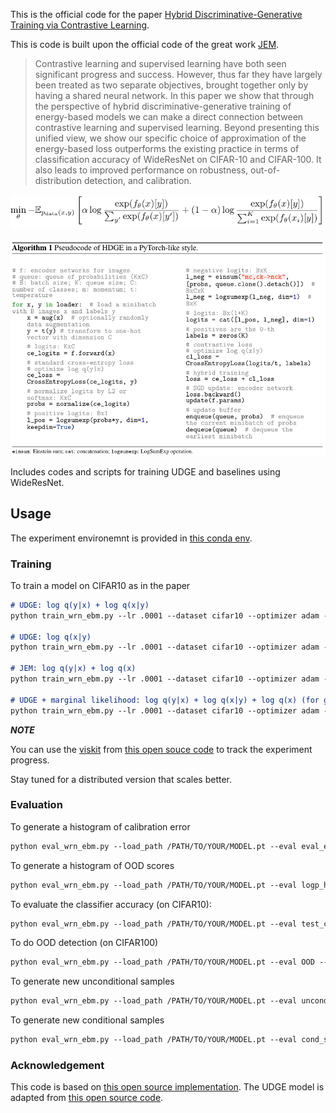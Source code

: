 This is the official code for the paper [Hybrid Discriminative-Generative Training via Contrastive Learning](http://arxiv.org/abs/2007.09070).


This is code is built upon the official code of the great work [JEM](https://github.com/wgrathwohl/JEM).

> Contrastive learning and supervised learning have both seen significant progress and success.  However, thus far they have largely been treated as two separate objectives, brought together only by having a shared neural network.  In this paper we show that through the perspective of hybrid discriminative-generative training of energy-based models we can make a direct connection between contrastive learning and supervised learning.
> Beyond presenting this unified view, we show our specific choice of approximation of the energy-based loss outperforms the existing practice in terms of classification accuracy of WideResNet on CIFAR-10 and CIFAR-100. It also leads to improved performance on robustness, out-of-distribution detection, and calibration.

![udge](figs/udge.png)

![algo](figs/algo.png)

Includes codes and scripts for training UDGE and baselines using WideResNet.

## Usage
The experiment environemnt is provided in [this conda env](udge.yaml).
### Training
To train a model on CIFAR10 as in the paper
```markdown
# UDGE: log q(y|x) + log q(x|y)
python train_wrn_ebm.py --lr .0001 --dataset cifar10 --optimizer adam --pyxce 1.0 --pxycontrast 1.0 --sigma .03 --width 10 --depth 28 --warmup_iters 1000 --log_dir ./save --id YOUR_EXP_ID

# UDGE: log q(x|y)
python train_wrn_ebm.py --lr .0001 --dataset cifar10 --optimizer adam --pxycontrast 1.0 --sigma .03 --width 10 --depth 28 --warmup_iters 1000 --log_dir ./save --id YOUR_EXP_ID

# JEM: log q(y|x) + log q(x)
python train_wrn_ebm.py --lr .0001 --dataset cifar10 --optimizer adam --pyxce 1.0 --pxsgld 1.0 --sigma .03 --width 10 --depth 28 --warmup_iters 1000 --log_dir ./save --id YOUR_EXP_ID

# UDGE + marginal likelihood: log q(y|x) + log q(x|y) + log q(x) (for generative tasks)
python train_wrn_ebm.py --lr .0001 --dataset cifar10 --optimizer adam --pyxce 1.0 --pxycontrast 1.0 --pxsgld 1.0 --sigma .03 --width 10 --depth 28 --warmup_iters 1000 --log_dir ./save --id YOUR_EXP_ID
```
***NOTE***


You can use the [viskit](viskit) from [this open souce code](https://github.com/vitchyr/viskit) to track the experiment progress.

Stay tuned for a distributed version that scales better.


### Evaluation

To generate a histogram of calibration error
```markdown
python eval_wrn_ebm.py --load_path /PATH/TO/YOUR/MODEL.pt --eval eval_ece --dataset cifar100test --log_dir /YOUR/HIST/FOLDER
```
To generate a histogram of OOD scores
```markdown
python eval_wrn_ebm.py --load_path /PATH/TO/YOUR/MODEL.pt --eval logp_hist --datasets cifar10 svhn --log_dir /YOUR/HIST/FOLDER
```
To evaluate the classifier accuracy (on CIFAR10):
```markdown
python eval_wrn_ebm.py --load_path /PATH/TO/YOUR/MODEL.pt --eval test_clf --dataset cifar_test
```
To do OOD detection (on CIFAR100)
```markdown
python eval_wrn_ebm.py --load_path /PATH/TO/YOUR/MODEL.pt --eval OOD --ood_dataset cifar100
```
To generate new unconditional samples
```markdown
python eval_wrn_ebm.py --load_path /PATH/TO/YOUR/MODEL.pt --eval uncond_samples --log_dir /YOUR/SAVE/DIR --n_sample_steps {THE_MORE_THE_BETTER (1000 minimum)} --buffer_size 10000 --n_steps 40 --print_every 100 --reinit_freq 0.05
```
To generate new conditional samples
```markdown
python eval_wrn_ebm.py --load_path /PATH/TO/YOUR/MODEL.pt --eval cond_samples --log_dir /YOUR/SAVE/DIR --n_sample_steps {THE_MORE_THE_BETTER (1000 minimum)} --buffer_size 10000 --n_steps 40 --print_every 10 --reinit_freq 0.05 --fresh_samples
```



### Acknowledgement

This code is based on [this open source implementation](https://github.com/wgrathwohl/JEM). The UDGE model is adapted from [this open source code](https://github.com/facebookresearch/moco).
